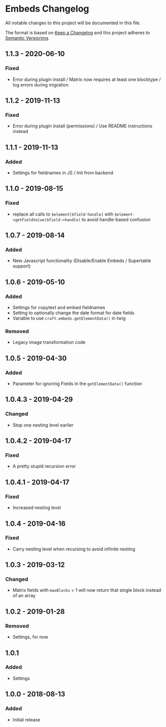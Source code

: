 # Embeds Changelog

All notable changes to this project will be documented in this file.

The format is based on [Keep a Changelog](http://keepachangelog.com/) and this project adheres to [Semantic Versioning](http://semver.org/).

## 1.1.3 - 2020-06-10
### Fixed
- Error during plugin install / Matrix now requires at least one blocktype / log errors during migration

## 1.1.2 - 2019-11-13
### Fixed
- Error during plugin install (permissions) / Use README instructions instead

## 1.1.1 - 2019-11-13
### Added
- Settings for fieldnames in JS / Init from backend

## 1.1.0 - 2019-08-15
### Fixed
- replace all calls to `$element[$field-handle]` with `$element->getFieldValue($field->handle)` to avoid handle-based
confusion

## 1.0.7 - 2019-08-14
### Added
- New Javascript functionality (Disable/Enable Embeds / Supertable support)

## 1.0.6 - 2019-05-10
### Added
- Settings for copytext and embed fieldnames
- Setting to optionally change the date format for date fields
- Variable to use `craft.embeds.getElementData()` in twig

### Removed
- Legacy image transformation code

## 1.0.5 - 2019-04-30
### Added
- Parameter for ignoring Fields in the `getElementData()` function

## 1.0.4.3 - 2019-04-29
### Changed
- Stop one nesting level earlier

## 1.0.4.2 - 2019-04-17
### Fixed
- A pretty stupid recursion error

## 1.0.4.1 - 2019-04-17
### Fixed
- Increased nesting level

## 1.0.4 - 2019-04-16
### Fixed
- Carry nesting level when recursing to avoid infinite nesting

## 1.0.3 - 2019-03-12
### Changed
- Matrix fields with `maxBlocks` = 1 will now return that single block instead of an array

## 1.0.2 - 2019-01-28
### Removed
- Settings, for now

## 1.0.1
### Added
- Settings

## 1.0.0 - 2018-08-13
### Added
- Initial release
